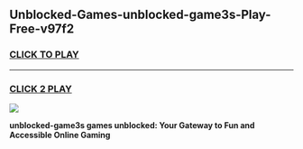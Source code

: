 
## Unblocked-Games-unblocked-game3s-Play-Free-v97f2
<h3>
<a href="https://premium76.site?title=unblocked-game3s&ref=23A">CLICK TO PLAY</a></h3>
<hr>

<h3>
<a href="https://premium76.site?title=unblocked-game3s&ref=23A">CLICK 2 PLAY</a>
  
</h3>

<a href="https://premium76.site?title=unblocked-game3s&ref=23A"><img src="https://clearcache.store/games.png"></a>


**unblocked-game3s games unblocked: Your Gateway to Fun and Accessible Online Gaming**
